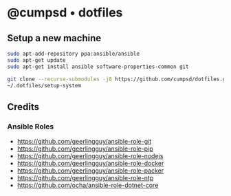# @cumpsd • dotfiles

## Setup a new machine

```bash
sudo apt-add-repository ppa:ansible/ansible
sudo apt-get update
sudo apt-get install ansible software-properties-common git

git clone --recurse-submodules -j8 https://github.com/cumpsd/dotfiles.git ~/.dotfiles
~/.dotfiles/setup-system
```

## Credits

### Ansible Roles

* https://github.com/geerlingguy/ansible-role-git
* https://github.com/geerlingguy/ansible-role-pip
* https://github.com/geerlingguy/ansible-role-nodejs
* https://github.com/geerlingguy/ansible-role-docker
* https://github.com/geerlingguy/ansible-role-packer
* https://github.com/geerlingguy/ansible-role-ntp
* https://github.com/ocha/ansible-role-dotnet-core
